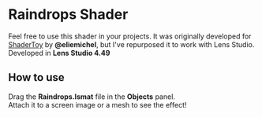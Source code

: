# Raindrops Shader
Feel free to use this shader in your projects. It was originally developed for [ShaderToy](https://www.shadertoy.com/view/ldSBWW) by **@eliemichel**, but I've repurposed it to work with Lens Studio.
<br/>
Developed in **Lens Studio 4.49**

## How to use

Drag the **Raindrops.lsmat** file in the **Objects** panel.
<br/>
Attach it to a screen image or a mesh to see the effect!